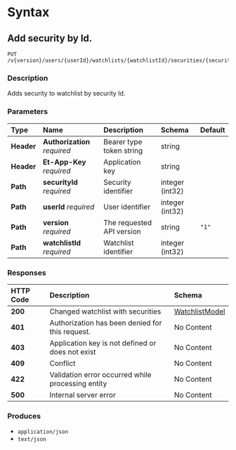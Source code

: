 # Syntax

## Add security by Id.

```text
PUT /v{version}/users/{userId}/watchlists/{watchlistId}/securities/{securityId}
```

### Description

Adds security to watchlist by security Id.

### Parameters

| Type | Name | Description | Schema | Default |
| :--- | :--- | :--- | :--- | :--- |
| **Header** | **Authorization**   _required_ | Bearer type token string | string |  |
| **Header** | **Et-App-Key**   _required_ | Application key | string |  |
| **Path** | **securityId**   _required_ | Security identifier | integer \(int32\) |  |
| **Path** | **userId**   _required_ | User identifier | integer \(int32\) |  |
| **Path** | **version**   _required_ | The requested API version | string | `"1"` |
| **Path** | **watchlistId**   _required_ | Watchlist identifier | integer \(int32\) |  |

### Responses

| HTTP Code | Description | Schema |
| :--- | :--- | :--- |
| **200** | Changed watchlist with securities | [WatchlistModel](../../definitions/#watchlistmodel) |
| **401** | Authorization has been denied for this request. | No Content |
| **403** | Application key is not defined or does not exist | No Content |
| **409** | Conflict | No Content |
| **422** | Validation error occurred while processing entity | No Content |
| **500** | Internal server error | No Content |

### Produces

* `application/json`
* `text/json`

